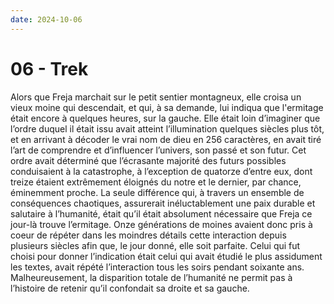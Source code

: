 ```yaml
---
date: 2024-10-06
---
```


# 06 - Trek

Alors que Freja marchait sur le petit sentier montagneux, elle croisa un vieux
moine qui descendait, et qui, à sa demande, lui indiqua que l'ermitage était
encore à quelques heures, sur la gauche. Elle était loin d’imaginer que l’ordre
duquel il était issu avait atteint l’illumination quelques siècles plus tôt, et
en arrivant à décoder le vrai nom de dieu en 256 caractères, en avait tiré
l’art de comprendre et d’influencer l’univers, son passé et son futur. Cet
ordre avait déterminé que l’écrasante majorité des futurs possibles
conduisaient à la catastrophe, à l’exception de quatorze d’entre eux, dont
treize étaient extrêmement éloignés du notre et le dernier, par chance,
éminemment proche. La seule différence qui, à travers un ensemble de
conséquences chaotiques, assurerait inéluctablement une paix durable et
salutaire à l’humanité, était qu’il était absolument nécessaire que Freja ce
jour-là trouve l’ermitage. Onze générations de moines avaient donc pris à coeur
de répéter dans les moindres détails cette interaction depuis plusieurs siècles
afin  que, le jour donné, elle soit parfaite. Celui qui fut choisi pour donner
l’indication était celui qui avait étudié le plus assidument les textes, avait
répété l’interaction tous les soirs pendant soixante ans. Malheureusement, la
disparition totale de l’humanité ne permit pas à l’histoire de retenir qu’il
confondait sa droite et sa gauche.
